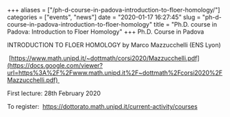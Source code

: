 +++
aliases = ["/ph-d-course-in-padova-introduction-to-floer-homology/"]
categories = ["events", "news"]
date = "2020-01-17 16:27:45"
slug = "ph-d-course-in-padova-introduction-to-floer-homology"
title = "Ph.D. course in Padova:  Introduction to Floer Homology"
+++
Ph.D. Course in Padova

INTRODUCTION TO FLOER HOMOLOGY by Marco Mazzucchelli (ENS Lyon)

 [https://www.math.unipd.it/~dottmath/corsi2020/Mazzucchelli.pdf](https://docs.google.com/viewer?url=https%3A%2F%2Fwww.math.unipd.it%2F~dottmath%2Fcorsi2020%2FMazzucchelli.pdf) 

First lecture: 28th February 2020

To register:  <https://dottorato.math.unipd.it/current-activity/courses>

